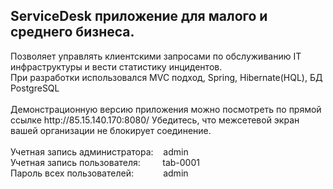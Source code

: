## ServiceDesk приложение для малого и среднего бизнеса.
<div>Позволяет управлять клиентскими запросами по обслуживанию IT инфраструктуры и вести статистику инцидентов.</div>
<div>При разработки использовался MVC подход, Spring, Hibernate(HQL), БД PostgreSQL</div>
<br>
<div>Демонстрационную версию приложения можно посмотреть по прямой ссылке http://85.15.140.170:8080/ Убедитесь, что межсетевой экран вашей организации не блокирует соединение.</div>
<br>
<div>Учетная запись администратора:&nbsp;&nbsp;&nbsp;&nbsp;admin</div>
<div>Учетная запись пользователя:&nbsp;&nbsp;&nbsp;&nbsp;&nbsp;&nbsp;&nbsp;&nbsp;&nbsp;tab-0001</div>
Пароль всех пользователей:&nbsp;&nbsp;&nbsp;&nbsp;&nbsp;&nbsp;&nbsp;&nbsp;&nbsp;&nbsp;&nbsp;&nbsp;admin

